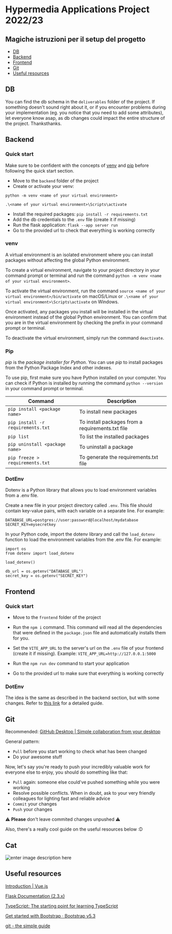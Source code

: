 # Hypermedia Applications Project 2022/23

## Magiche istruzioni per il setup del progetto
* [DB](#db)
* [Backend](#backend)
* [Frontend](#frontend)
* [Git](#git)
* [Useful resources](#useful-resources)

## DB
You can find the db schema in the `deliverables` folder of the project. If something doesn't sound right about it, or if you encounter problems during your implementation (eg. you notice that you need to add some attributes), let everyone know asap, as db changes could impact the entire structure of the project. Thanksthanks.

## Backend
### Quick start
Make sure to be confident with the concepts of [venv](#venv) and [pip](#pip) before following the quick start section. 

* Move to the `backend` folder of the project
* Create or activate your venv:

`python -m venv <name of your virtual environment>`

`.\<name of your virtual environment>\Scripts\activate`
* Install the required packages: `pip install -r requirements.txt`
* Add the db credentials to the `.env` file (create it if missing)
*  Run the flask application: `flask --app server run`
*  Go to the provided url to check that everything is working correctly


### venv
A virtual environment is an isolated environment where you can install packages without affecting the global Python environment.

To create a virtual environment, navigate to your project directory in your command prompt or terminal and run the command `python -m venv <name of your virtual environment>`.

To activate the virtual environment, run the command `source <name of your virtual environment>/bin/activate` on macOS/Linux or `.\<name of your virtual environment>\Scripts\activate` on Windows.

Once activated, any packages you install will be installed in the virtual environment instead of the global Python environment. You can confirm that you are in the virtual environment by checking the prefix in your command prompt or terminal.

 To deactivate the virtual environment, simply run the command `deactivate`.

### Pip
_pip_ is the _package installer for Python_. You can use _pip_ to install packages from the Python Package Index and other indexes.

To use pip, first make sure you have Python installed on your computer. You can check if Python is installed by running the command `python --version` in your command prompt or terminal.

| Command | Description | 
|--|--|
| `pip install <package name>` | To install new packages |
| `pip install -r requirements.txt` | To install packages from a requirements.txt file |  
| `pip list` | To list the installed packages |
| `pip uninstall <package name>` | To uninstall a package |
| `pip freeze > requirements.txt` |  To generate the requirements.txt file |

### DotEnv
Dotenv is a Python library that allows you to load environment variables from a .env file.

Create a new file in your project directory called `.env`. This file should contain key-value pairs, with each variable on a separate line. For example:

    DATABASE_URL=postgres://user:password@localhost/mydatabase
    SECRET_KEY=mysecretkey

In your Python code, import the dotenv library and call the `load_dotenv` function to load the environment variables from the .env file. For example:

    import os
    from dotenv import load_dotenv
    
    load_dotenv()
    
    db_url = os.getenv("DATABASE_URL")
    secret_key = os.getenv("SECRET_KEY")



## Frontend
### Quick start

* Move to the `frontend` folder of the project
* Run the `npm i` command. This command will read all the dependencies that were defined in the `package.json` file and automatically installs them for you.
* Set the `VITE_APP_URL` to the server's url on the `.env` file of your frontend (create it if missing).
Example: `VITE_APP_URL=http://127.0.0.1:5000`

* Run the `npm run dev` command to start your application
* Go to the provided url to make sure that everything is working correctly


### DotEnv
The idea is the same as described in the backend section, but with some changes.
Refer to [this link](https://vitejs.dev/guide/env-and-mode.html) for a detailed guide.



## Git
Recommended: [GitHub Desktop | Simple collaboration from your desktop](https://desktop.github.com/)

General pattern:
* `Pull` before you start working to check what has been changed
* Do your awesome stuff

Now, let's say you're ready to push your incredibly valuable work for everyone else to enjoy, you should do something like that:
* `Pull` again: someone else could've pushed something while you were working
* Resolve possible conflicts. When in doubt, ask to your very friendly colleagues for lighting fast and reliable advice
* `Commit` your changes
* `Push` your changes

⚠️ **Please** don't leave commited changes unpushed ⚠️

Also, there's a really cool guide on the useful resources below :D


## Cat
![enter image description here](https://w0.peakpx.com/wallpaper/719/351/HD-wallpaper-happy-cat-pretty-beautiful-sweet-beauty-face-sleepy-animals-lovely-kitty-cat-sleeping-cat-face-hat-cute-paws-cats-kitten.jpg)

## Useful resources
[Introduction | Vue.js](https://vuejs.org/guide/introduction.html)

[Flask Documentation (2.3.x)](https://flask.palletsprojects.com/en/2.3.x/)

[TypeScript: The starting point for learning TypeScript](https://www.typescriptlang.org/docs/)

[Get started with Bootstrap · Bootstrap v5.3](https://getbootstrap.com/docs/5.3/getting-started/introduction/)

[git - the simple guide](https://rogerdudler.github.io/git-guide/)
